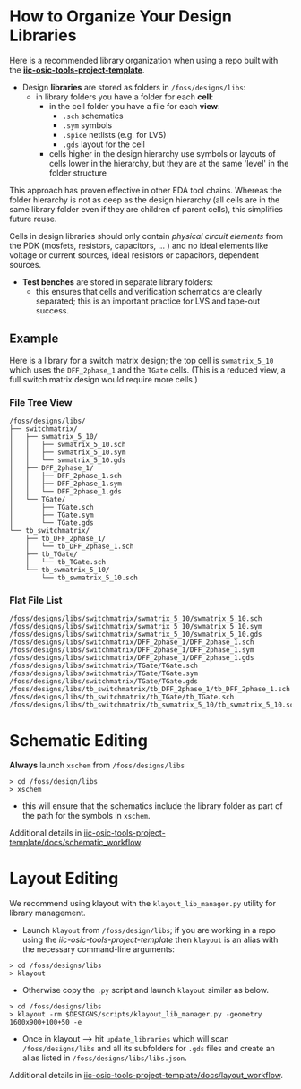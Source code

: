 # How to Organize Your Design Libraries

Here is a recommended library organization when using a repo built with the [**iic-osic-tools-project-template**](https://github.com/Jianxun/iic-osic-tools-project-template).

- Design **libraries** are stored as folders in `/foss/designs/libs`:
  - in library folders you have a folder for each **cell**:
    - in the cell folder you have a file for each **view**:
        - `.sch` schematics
        - `.sym` symbols
        - `.spice` netlists (e.g. for LVS)
        - `.gds` layout for the cell
    - cells higher in the design hierarchy use symbols or layouts of cells lower in the hierarchy, but they are at the same 'level' in the folder structure

This approach has proven effective in other EDA tool chains. Whereas the folder hierarchy is not as deep as the design hierarchy (all cells are in the same library folder even if they are children of parent cells), this simplifies future reuse. 

Cells in design libraries should only contain *physical circuit elements* from the PDK (mosfets, resistors, capacitors, ... ) and no ideal elements like voltage or current sources, ideal resistors or capacitors, dependent sources. 

- **Test benches** are stored in separate library folders:
  - this ensures that cells and verification schematics are clearly separated; this is an important practice for LVS and tape-out success. 

## Example

Here is a library for a switch matrix design; the top cell is `swmatrix_5_10` which uses the `DFF_2phase_1` and the `TGate` cells. (This is a reduced view, a full switch matrix design would require more cells.)

### File Tree View

```
/foss/designs/libs/
├── switchmatrix/
│   ├── swmatrix_5_10/
│   │   ├── swmatrix_5_10.sch
│   │   ├── swmatrix_5_10.sym
│   │   └── swmatrix_5_10.gds
│   ├── DFF_2phase_1/
│   │   ├── DFF_2phase_1.sch
│   │   ├── DFF_2phase_1.sym
│   │   └── DFF_2phase_1.gds
│   └── TGate/
│       ├── TGate.sch
│       ├── TGate.sym
│       └── TGate.gds
└── tb_switchmatrix/
    ├── tb_DFF_2phase_1/
    │   └── tb_DFF_2phase_1.sch
    ├── tb_TGate/
    │   └── tb_TGate.sch
    └── tb_swmatrix_5_10/
        └── tb_swmatrix_5_10.sch
```

### Flat File List

```
/foss/designs/libs/switchmatrix/swmatrix_5_10/swmatrix_5_10.sch
/foss/designs/libs/switchmatrix/swmatrix_5_10/swmatrix_5_10.sym
/foss/designs/libs/switchmatrix/swmatrix_5_10/swmatrix_5_10.gds
/foss/designs/libs/switchmatrix/DFF_2phase_1/DFF_2phase_1.sch
/foss/designs/libs/switchmatrix/DFF_2phase_1/DFF_2phase_1.sym
/foss/designs/libs/switchmatrix/DFF_2phase_1/DFF_2phase_1.gds
/foss/designs/libs/switchmatrix/TGate/TGate.sch
/foss/designs/libs/switchmatrix/TGate/TGate.sym
/foss/designs/libs/switchmatrix/TGate/TGate.gds
/foss/designs/libs/tb_switchmatrix/tb_DFF_2phase_1/tb_DFF_2phase_1.sch
/foss/designs/libs/tb_switchmatrix/tb_TGate/tb_TGate.sch
/foss/designs/libs/tb_switchmatrix/tb_swmatrix_5_10/tb_swmatrix_5_10.sch
```

# Schematic Editing

**Always** launch `xschem` from `/foss/designs/libs`
```
> cd /foss/design/libs
> xschem
```
- this will ensure that the schematics include the library folder as part of the path for the symbols in `xschem`.

Additional details in [iic-osic-tools-project-template/docs/schematic_workflow](https://github.com/Jianxun/iic-osic-tools-project-template/blob/main/docs/schematic_workflow.md).

# Layout Editing

We recommend using klayout with the `klayout_lib_manager.py` utility for library management. 

- Launch `klayout` from `/foss/design/libs`; if you are working in a repo using the *iic-osic-tools-project-template* then `klayout` is an alias with the necessary command-line arguments:
```
> cd /foss/designs/libs
> klayout
```
- Otherwise copy the `.py` script and launch `klayout` similar as below. 

```
> cd /foss/designs/libs
> klayout -rm $DESIGNS/scripts/klayout_lib_manager.py -geometry 1600x900+100+50 -e
```

- Once in klayout --> hit `update_libraries` which will scan `/foss/designs/libs` and all its subfolders for `.gds` files and create an alias listed in `/foss/designs/libs/libs.json`. 

Additional details in [iic-osic-tools-project-template/docs/layout_workflow](https://github.com/Jianxun/iic-osic-tools-project-template/blob/main/docs/layout_workflow.md).
